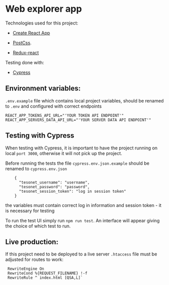 # Web explorer app

Technologies used for this project:

  * [Create React App](https://github.com/facebook/create-react-app)
 
  * [PostCss](https://postcss.org/).

  * [Redux-react](https://react-redux.js.org/)
 

Testing done with:
  * [Cypress](https://www.cypress.io/)

 ## Environment variables:
 `.env.example` file which contains local project variables, should be renamed to `.env` and 
 configured with correct endpoints
 
    REACT_APP_TOKENS_API_URL="'YOUR TOKEN API ENDPOINT'"
    REACT_APP_SERVERS_DATA_API_URL="'YOUR SERVER DATA API ENDPOINT'"
    
## Testing with Cypress
  When testing with Cypress, it is important to have the project running on local `port 3000`, otherwise it will not 
  pick up the project.
  
  Before running the tests the file `cypress.env.json.example` should be renamed to `cypress.env.json`
  
        {
          "tesonet_username": "username",
          "tesonet_password": "password",
          "tesonet_session_token": "log in session token"
        }

  the variables must contain correct log in information and session token - it is necessary for testing
    
  To run the test UI simply run `npm run test`. An interface will appear giving the choice of which test
  to run.
## Live production:

If this project need to be deployed to a live server `.htaccess` file must be adjusted for routes to work:

     RewriteEngine On
     RewriteCond %{REQUEST_FILENAME} !-f
     RewriteRule ^ index.html [QSA,L]`

